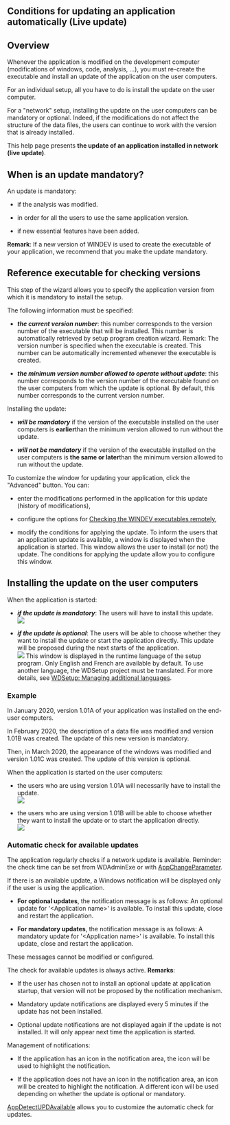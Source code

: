 
## Conditions for updating an application automatically (Live update)
			



<a name="NOTE1"></a>
<a name="NOTE1_1"></a>


## Overview
<a name="overview_ELTTEXTE000155"></a>
Whenever the application is modified on the development computer (modifications of windows, code, analysis, ...), you must re-create the executable and install an update of the application on the user computers.

For an individual setup, all you have to do is install the update on the user computer.

For a "network" setup, installing the update on the user computers can be mandatory or optional. Indeed, if the modifications do not affect the structure of the data files, the users can continue to work with the version that is already installed.

This help page presents **the update of an application installed in network (live update)**.

<a name="NOTE2"></a>
<a name="NOTE2_1"></a>


## When is an update mandatory?
<a name="when_update_mandatory_ELTTEXTE000179"></a>
An update is mandatory:

- if the analysis was modified.

- in order for all the users to use the same application version.

- if new essential features have been added.




**Remark**: If a new version of WINDEV is used to create the executable of your application, we recommend that you make the update mandatory.

<a name="NOTE3"></a>
<a name="NOTE3_1"></a>


## Reference executable for checking versions
<a name="reference_executable_for_checking_versions_ELTTEXTE000203"></a>
This step of the wizard allows you to specify the application version from which it is mandatory to install the setup.

The following information must be specified:

- ***the current version number***: this number corresponds to the version number of the executable that will be installed. This number is automatically retrieved by setup program creation wizard.
	Remark: The version number is specified when the executable is created. This number can be automatically incremented whenever the executable is created.

- ***the minimum version number allowed to operate without update***: this number corresponds to the version number of the executable found on the user computers from which the update is optional. 
	By default, this number corresponds to the current version number.




Installing the update:

- ***will be mandatory*** if the version of the executable installed on the user computers is **earlier**than the minimum version allowed to run without the update.

- ***will not be mandatory*** if the version of the executable installed on the user computers is **the same or later**than the minimum version allowed to run without the update.




To customize the window for updating your application, click the "Advanced" button. You can:

- enter the modifications performed in the application for this update (history of modifications), 

- configure the options for [Checking the WINDEV executables remotely](../WDAdminExe/2028052.md),

- modify the conditions for applying the update. 
	To inform the users that an application update is available, a window is displayed when the application is started. This window allows the user to install (or not) the update. The conditions for applying the update allow you to configure this window.




<a name="NOTE4"></a>
<a name="NOTE4_1"></a>


## Installing the update on the user computers
<a name="installing_the_update_the_user_computers_ELTTEXTE000227"></a>
When the application is started:

- ***if the update is mandatory***: The users will have to install this update. <br>![](https://doc.pcsoft.fr/en-US/images/image.awp?langid=3&name=FenMiseAJourOblig.gif)


- ***if the update is optional***: The users will be able to choose whether they want to install the update or start the application directly. This update will be proposed during the next starts of the application.<br>![](https://doc.pcsoft.fr/en-US/images/image.awp?langid=3&name=FenMiseAJour.gif)
This window is displayed in the runtime language of the setup program. Only English and French are available by default. To use another language, the WDSetup project must be translated. For more details, see [WDSetup: Managing additional languages](../Editeurs/2028037.md).



<a name="NOTE4_2"></a>


### Example
<a name="example_ELTPARAGRAPHE000083"></a>

In January 2020, version 1.01A of your application was installed on the end-user computers.

In February 2020, the description of a data file was modified and version 1.01B was created. The update of this new version is mandatory.

Then, in March 2020, the appearance of the windows was modified and version 1.01C was created. The update of this version is optional.

When the application is started on the user computers:

- the users who are using version 1.01A will necessarily have to install the update.<br>![](https://doc.pcsoft.fr/en-US/images/image.awp?langid=3&name=MAJAppliOblig.gif)


- the users who are using version 1.01B will be able to choose whether they want to install the update or to start the application directly.<br>![](https://doc.pcsoft.fr/en-US/images/image.awp?langid=3&name=MAJAppliNonOblig.gif)




<a name="NOTE4_3"></a>


### Automatic check for available updates
<a name="automatic_check_for_available_updates_ELTPARAGRAPHE000103"></a>

The application regularly checks if a network update is available. 
Reminder: the check time can be set from WDAdminExe or with [AppChangeParameter](../WDLang1/1000017260.md). 

If there is an available update, a Windows notification will be displayed only if the user is using the application.

- **For optional updates**, the notification message is as follows: 
	An optional update for '&lt;Application name&gt;' is available. To install this update, close and restart the application.

- **For mandatory updates**, the notification message is as follows: 
	A mandatory update for '&lt;Application name&gt;' is available. To install this update, close and restart the application.


These messages cannot be modified or configured. 

The check for available updates is always active. 
**Remarks**: 

- If the user has chosen not to install an optional update at application startup, that version will not be proposed by the notification mechanism. 

- Mandatory update notifications are displayed every 5 minutes if the update has not been installed. 

- Optional update notifications are not displayed again if the update is not installed. It will only appear next time the application is started.






Management of notifications: 

- If the application has an icon in the notification area, the icon will be used to highlight the notification. 

- If the application does not have an icon in the notification area, an icon will be created to highlight the notification. A different icon will be used depending on whether the update is optional or mandatory.


[AppDetectUPDAvailable](../WDLang1/1410087705.md) allows you to customize the automatic check for updates.


